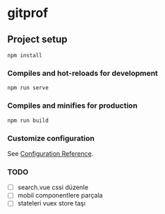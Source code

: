# gitprof

## Project setup

```
npm install
```

### Compiles and hot-reloads for development

```
npm run serve
```

### Compiles and minifies for production

```
npm run build
```

### Customize configuration

See [Configuration Reference](https://cli.vuejs.org/config/).

### TODO

- [ ] search.vue cssi düzenle
- [ ] mobil componentlere parçala
- [ ] stateleri vuex store taşı
